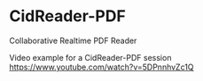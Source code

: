 # CidReader-PDF

Collaborative Realtime PDF Reader

Video example for a CidReader-PDF session
https://www.youtube.com/watch?v=5DPnnhvZc1Q

